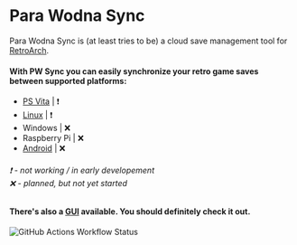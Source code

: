 # Para Wodna Sync

Para Wodna Sync is (at least tries to be) a cloud save management tool for [RetroArch](https://www.retroarch.com/).

#### With PW Sync you can easily synchronize your retro game saves between supported platforms:
- [PS Vita](https://github.com/PW-Sync/pwsync-vita) | ❗
- [Linux](https://github.com/PW-Sync/pwsync-linux) | ❗
- Windows | ❌
- Raspberry Pi | ❌
- [Android](https://github.com/PW-Sync/pwsync-android) | ❌

###### ❗ - not working / in early developement<br>❌ - planned, but not yet started


#### There's also a [GUI](https://github.com/PW-Sync/ciekly_lod) available. You should definitely check it out.
![GitHub Actions Workflow Status](https://img.shields.io/github/actions/workflow/status/PW-Sync/ciekly_lod/rust.yml)

